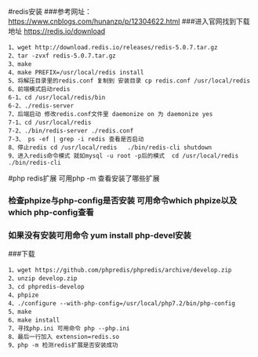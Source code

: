 #redis安装
###参考网址：https://www.cnblogs.com/hunanzp/p/12304622.html
###进入官网找到下载地址 https://redis.io/download

```
1、wget http://download.redis.io/releases/redis-5.0.7.tar.gz
2、tar -zvxf redis-5.0.7.tar.gz
3、make
4、make PREFIX=/usr/local/redis install
5、将解压目录里的redis.conf 复制到 安装目录 cp redis.conf /usr/local/redis
6、前端模式启动redis 
6-1、cd /usr/local/redis/bin
6-2、./redis-server
7、后端启动 修改redis.conf文件里 daemonize on 为 daemonize yes
7-1、cd /usr/local/redis
7-2、./bin/redis-server ./redis.conf
7-3、 ps -ef | grep -i redis 查看是否启动
8、停止redis cd /usr/local/redis   ./bin/redis-cli shutdown
9、进入redis命令模式 就如mysql -u root -p后的模式  cd /usr/local/redis   ./bin/redis-cli
```
#php redis扩展 可用php -m 查看安装了哪些扩展
### 检查phpize与php-config是否安装 可用命令which phpize以及 which php-config查看
### 如果没有安装可用命令 yum install php-devel安装
###下载 
```
1、wget https://github.com/phpredis/phpredis/archive/develop.zip
2、unzip develop.zip
3、cd phpredis-develop
4、phpize
4、./configure --with-php-config=/usr/local/php7.2/bin/php-config
5、make
6、make install
7、寻找php.ini 可用命令 php --php.ini
8、最后一行加入 extension=redis.so
9、php -m 检测redis扩展是否安装成功
```